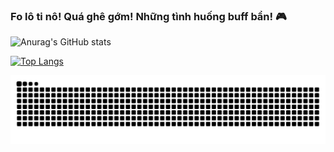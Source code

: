 ### Fo lô ti nô! Quá ghê gớm! Những tình huống buff bẩn! 🎮

<!--
**huynhit24/huynhit24** is a ✨ _special_ ✨ repository because its `README.md` (this file) appears on your GitHub profile.

Here are some ideas to get you started:

- 🔭 I’m currently working on ...
- 🌱 I’m currently learning ...
- 👯 I’m looking to collaborate on ...
- 🤔 I’m looking for help with ...
- 💬 Ask me about ...
- 📫 How to reach me: ...
- 😄 Pronouns: ...
- ⚡ Fun fact: ...
-->

![Anurag's GitHub stats](https://github-readme-stats.vercel.app/api?username=huynhit24&show_icons=true&theme=radical)

[![Top Langs](https://github-readme-stats.vercel.app/api/top-langs/?username=huynhit24&theme=radical)](https://github.com/anuraghazra/github-readme-stats)


<p align="center"> <img src="https://github.com/TamNguyenS/TamNguyenS/blob/output/github-contribution-grid-snake.svg" alt="tamnguyens" /> </p>
